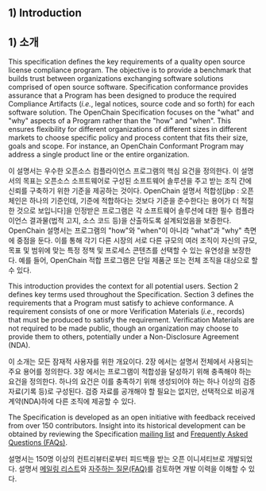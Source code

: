 ## 1) Introduction
## 1) 소개

This specification defines the key requirements of a quality open source license compliance program. The objective is to provide a benchmark that builds trust between organizations exchanging software solutions comprised of open source software. Specification conformance provides assurance that a Program has been designed to produce the required Compliance Artifacts (_i.e._, legal notices, source code and so forth) for each software solution. The OpenChain Specification focuses on the &quot;what&quot; and &quot;why&quot; aspects of a Program rather than the &quot;how&quot; and &quot;when&quot;. This ensures flexibility for different organizations of different sizes in different markets to choose specific policy and process content that fits their size, goals and scope. For instance, an OpenChain Conformant Program may address a single product line or the entire organization.

이 설명서는 우수한 오픈소스 컴플라이언스 프로그램의 핵심 요건을 정의한다. 이 설명서의 목표는 오픈소스 소프트웨어로 구성된 소프트웨어 솔루션을 주고 받는 조직 간에 신뢰를 구축하기 위한 기준을 제공하는 것이다. OpenChain 설명서 적합성[jbp : 오픈체인은 하나의 기준인데, 기준에 적합하다는 것보다 기준을 준수한다는 용어가 더 적절한 것으로 보입니다]을 인정받은 프로그램은 각 소프트웨어 솔루션에 대한 필수 컴플라이언스 결과물(법적 고지, 소스 코드 등)을 산출하도록 설계되었음을 보증한다. OpenChain 설명서는 프로그램의 "how"와 "when"이 아니라 "what"과 "why" 측면에 중점을 둔다. 이를 통해 각기 다른 시장의 서로 다른 규모의 여러 조직이 자신의 규모, 목표 및 범위에 맞는 특정 정책 및 프로세스 콘텐츠를 선택할 수 있는 유연성을 보장한다. 예를 들어, OpenChain 적합 프로그램은 단일 제품군 또는 전체 조직을 대상으로 할 수 있다.

This introduction provides the context for all potential users. Section 2 defines key terms used throughout the Specification. Section 3 defines the requirements that a Program must satisfy to achieve conformance. A requirement consists of one or more Verification Materials (_i.e._, records) that must be produced to satisfy the requirement. Verification Materials are not required to be made public, though an organization may choose to provide them to others, potentially under a Non-Disclosure Agreement (NDA).

이 소개는 모든 잠재적 사용자를 위한 개요이다.  2장 에서는 설명서 전체에서 사용되는 주요 용어를 정의한다. 3장 에서는 프로그램이 적합성을 달성하기 위해 충족해야 하는 요건을 정의한다. 하나의 요건은 이를 충족하기 위해 생성되어야 하는 하나 이상의 검증 자료(기록 등)로 구성된다. 검증 자료를 공개해야 할 필요는 없지만, 선택적으로 비공개 계약(NDA)하에 다른 조직에 제공할 수 있다.

The Specification is developed as an open initiative with feedback received from over 150 contributors. Insight into its historical development can be obtained by reviewing the Specification [mailing list](https://lists.linuxfoundation.org/mailman/listinfo/openchain-spec) and [Frequently Asked Questions (FAQs)](https://wiki.linuxfoundation.org/openchain/specification-questions-and-answers).

설명서는 150명 이상의 컨트리뷰터로부터 피드백을 받는 오픈 이니셔티브로 개발되었다. 설명서 [메일링 리스트](https://lists.linuxfoundation.org/mailman/listinfo/openchain-spec)와 [자주하는 질문(FAQ)](https://wiki.linuxfoundation.org/openchain/specification-questions-and-answers)를 검토하면 개발 이력을 이해할 수 있다.
